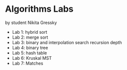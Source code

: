 # Algorithms Labs
by student Nikita Gressky
- Lab 1: hybrid sort
- Lab 2: merge sort
- Lab 3: binary and interpolation search recursion depth
- Lab 4: binary tree
- Lab 5: hash table
- Lab 6: Kruskal MST
- Lab 7: Matches
